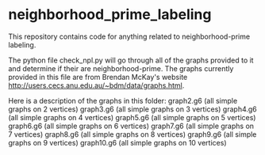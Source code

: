 # neighborhood_prime_labeling
This repository contains code for anything related to neighborhood-prime labeling.

The python file check_npl.py will go through all of the graphs provided to it and determine if their are neighborhood-prime. 
The graphs currently provided in this file are from Brendan McKay's website http://users.cecs.anu.edu.au/~bdm/data/graphs.html.

Here is a description of the graphs in this folder:
graph2.g6 (all simple graphs on 2 vertices)
graph3.g6 (all simple graphs on 3 vertices)
graph4.g6 (all simple graphs on 4 vertices)
graph5.g6 (all simple graphs on 5 vertices)
graph6.g6 (all simple graphs on 6 vertices)
graph7.g6 (all simple graphs on 7 vertices)
graph8.g6 (all simple graphs on 8 vertices)
graph9.g6 (all simple graphs on 9 vertices)
graph10.g6 (all simple graphs on 10 vertices)
